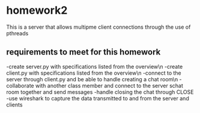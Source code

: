# homework2
This is a server that allows multipme client connections through the use of pthreads

## requirements to meet for this homework
-create server.py with specifications listed from the overview\n
-create client.py with specifications listed from the overview\n
-connect to the server through client.py and be able to handle creating a chat room\n
-collaborate with another class member and connect to the server schat room together and send messages
-handle closing the chat through CLOSE
-use wireshark to capture the data transmitted to and from the server and clients
